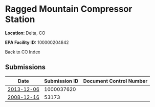 # Ragged Mountain Compressor Station

**Location:** Delta, CO

**EPA Facility ID:** 100000204842

[Back to CO Index](../../index.md)

## Submissions

| Date | Submission ID | Document Control Number |
|------|--------------|-------------------------|
| [2013-12-06](submissions/1000037620.md) | 1000037620 |  |
| [2008-12-16](submissions/53173.md) | 53173 |  |
